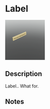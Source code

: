 # Label

![Label](../Cropped_Blocks/Decorations/Label.png)

## Description
<!-- Write a description for this block -->
Label.. What for.

## Notes
<!-- Any extra notes -->
